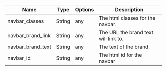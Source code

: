| Name              | Type   | Options | Description                          |
|-------------------|--------|---------|--------------------------------------|
| navbar_classes    | String | any     | The html classes for the navbar.     |
| navbar_brand_link | String | any     | The URL the brand text will link to. |
| navbar_brand_text | String | any     | The text of the brand.               |
| navbar_id         | String | any     | The html id for the navbar           |
